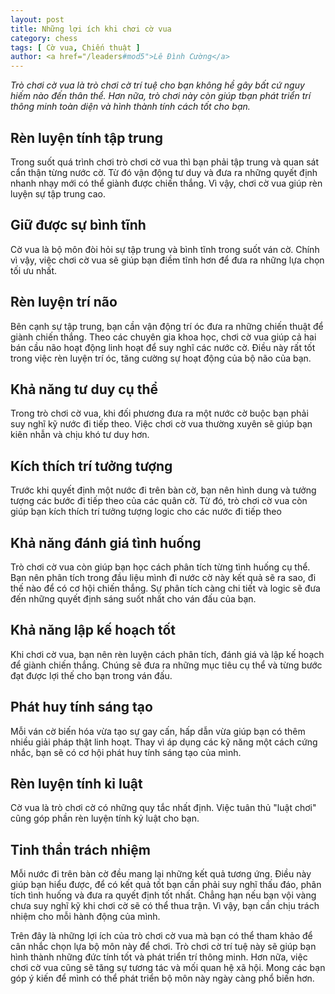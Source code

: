 ```yaml
---
layout: post
title: Những lợi ích khi chơi cờ vua
category: chess
tags: [ Cờ vua, Chiến thuật ]
author: <a href="/leaders#mod5">Lê Đình Cường</a>
---
```


*Trò chơi cờ vua là trò chơi cờ trí tuệ cho bạn không hề gây bất cứ nguy hiếm nào đến thân thể. Hơn nữa, trò chơi này còn giúp tbạn phát triển trí thông minh toàn diện và hình thành tính cách tốt cho bạn.*

## Rèn luyện tính tập trung

Trong suốt quá trình chơi trò chơi cờ vua thì bạn phải tập trung và quan sát cẩn thận từng nước cờ. Từ đó vận động tư duy và đưa ra những quyết định nhanh nhạy mới có thể giành được chiến thắng. Vì vậy, chơi cờ vua giúp rèn luyện sự tập trung cao.

## Giữ được sự bình tĩnh

Cờ vua là bộ môn đòi hỏi sự tập trung và bình tĩnh trong suốt ván cờ. Chính vì vậy, việc chơi cờ vua sẽ giúp bạn điềm tĩnh hơn để đưa ra những lựa chọn tối ưu nhất.

## Rèn luyện trí não

Bên cạnh sự tập trung, bạn cần vận động trí óc đưa ra những chiến thuật để giành chiến thắng. Theo các chuyên gia khoa học, chơi cờ vua giúp cả hai bán cầu não hoạt động linh hoạt để suy nghĩ các nước cờ. Điều này rất tốt trong việc rèn luyện trí óc, tăng cường sự hoạt động của bộ não của bạn.

## Khả năng tư duy cụ thể

Trong trò chơi cờ vua, khi đối phương đưa ra một nước cờ buộc bạn phải suy nghĩ kỹ nước đi tiếp theo. Việc chơi cờ vua thường xuyên sẽ giúp bạn kiên nhẫn và chịu khó tư duy hơn.

## Kích thích trí tưởng tượng

Trước khi quyết định một nước đi trên bàn cờ, bạn nên hình dung và tưởng tượng các bước đi tiếp theo của các quân cờ. Từ đó, trò chơi cờ vua còn giúp bạn kích thích trí tưởng tượng logic cho các nước đi tiếp theo

## Khả năng đánh giá tình huống

Trò chơi cờ vua còn giúp bạn học cách phân tích từng tình huống cụ thể. Bạn nên phân tích trong đầu liệu mình đi nước cờ này kết quả sẽ ra sao, đi thế nào để có cơ hội chiến thắng. Sự phân tích càng chi tiết và logic sẽ đưa đến những quyết định sáng suốt nhất cho ván đấu của bạn.

## Khả năng lập kế hoạch tốt

Khi chơi cờ vua, bạn nên rèn luyện cách phân tích, đánh giá và lập kế hoạch để giành chiến thắng. Chúng sẽ đưa ra những mục tiêu cụ thể và từng bước đạt được lợi thế cho bạn trong ván đấu.

## Phát huy tính sáng tạo

Mỗi ván cờ biến hóa vừa tạo sự gay cấn, hấp dẫn vừa giúp bạn có thêm nhiều giải pháp thật linh hoạt. Thay vì áp dụng các kỹ năng một cách cứng nhắc, bạn sẽ có cơ hội phát huy tính sáng tạo của mình.

## Rèn luyện tính kỉ luật

Cờ vua là trò chơi cờ có những quy tắc nhất định. Việc tuân thủ "luật chơi" cũng góp phần rèn luyện tính kỷ luật cho bạn.

## Tinh thần trách nhiệm

Mỗi nước đi trên bàn cờ đều mang lại những kết quả tương ứng. Điều này giúp bạn hiểu được, để có kết quả tốt bạn cần phải suy nghĩ thấu đáo, phân tích tình huống và đưa ra quyết định tốt nhất. Chẳng hạn nếu bạn vội vàng chưa suy nghĩ kỹ khi chơi cờ sẽ có thể thua trận. Vì vậy, bạn cần chịu trách nhiệm cho mỗi hành động của mình.


Trên đây là những lợi ích của trò chơi cờ vua mà bạn có thể tham khảo để cân nhắc chọn lựa bộ môn này để chơi. Trò chơi cờ trí tuệ này sẽ giúp bạn hình thành những đức tính tốt và phát triển trí thông minh. Hơn nữa, việc chơi cờ vua cũng sẽ tăng sự tương tác và mối quan hệ xã hội. Mong các bạn góp ý kiến để mình có thể phát triển bộ môn này ngày càng phổ biến hơn.
